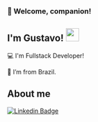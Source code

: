 ### :full_moon_with_face: Welcome, companion!


## I'm Gustavo! <img src=https://github.com/TheDudeThatCode/TheDudeThatCode/blob/master/Assets/Earth.gif width="30">

:computer: I'm Fullstack Developer!

:house_with_garden: I’m from Brazil.


## About me

[![Linkedin Badge](https://img.shields.io/badge/-LinkedIn-blue?style=flat-square&logo=Linkedin&logoColor=white&link=https://www.linkedin.com/in/gustavo-felix-3254371ba/)]( https://www.linkedin.com/in/gustavo-felix-3254371ba/)
